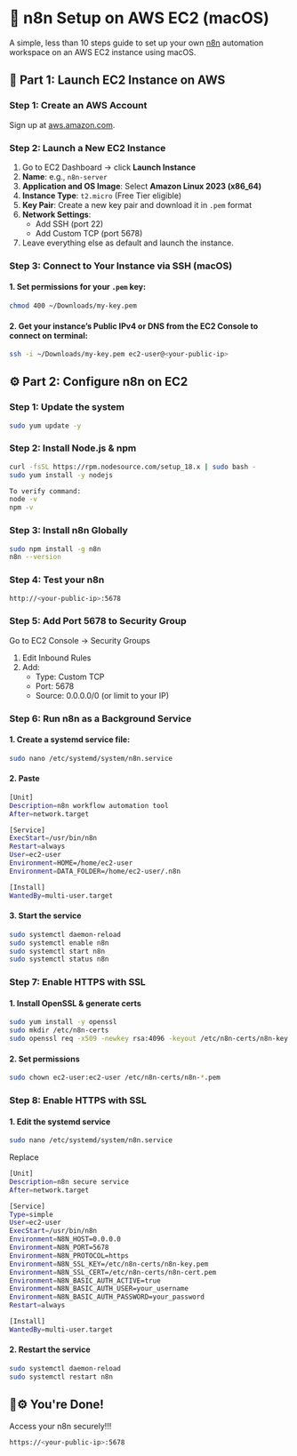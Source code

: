 # 🔧 n8n Setup on AWS EC2 (macOS)

A simple, less than 10 steps guide to set up your own [n8n](https://n8n.io) automation workspace on an AWS EC2 instance using macOS.


## 🧩 Part 1: Launch EC2 Instance on AWS

### Step 1: Create an AWS Account
Sign up at [aws.amazon.com](https://aws.amazon.com/).

### Step 2: Launch a New EC2 Instance

1. Go to EC2 Dashboard → click **Launch Instance**
2. **Name**: e.g., `n8n-server`
3. **Application and OS Image**: Select **Amazon Linux 2023 (x86_64)**
4. **Instance Type**: `t2.micro` (Free Tier eligible)
5. **Key Pair**: Create a new key pair and download it in `.pem` format
6. **Network Settings**: 
   - Add SSH (port 22)
   - Add Custom TCP (port 5678)
7. Leave everything else as default and launch the instance.

### Step 3: Connect to Your Instance via SSH (macOS)

#### 1. Set permissions for your `.pem` key:
```bash
chmod 400 ~/Downloads/my-key.pem
```

#### 2. Get your instance’s Public IPv4 or DNS from the EC2 Console to connect on terminal:
```bash
ssh -i ~/Downloads/my-key.pem ec2-user@<your-public-ip>
```

## ⚙️ Part 2: Configure n8n on EC2
###  Step 1: Update the system
```bash
sudo yum update -y
```

###  Step 2: Install Node.js & npm
```bash
curl -fsSL https://rpm.nodesource.com/setup_18.x | sudo bash -
sudo yum install -y nodejs

To verify command:
node -v
npm -v
```

###  Step 3: Install n8n Globally
```bash
sudo npm install -g n8n
n8n --version
```

###  Step 4: Test your n8n
```bash
http://<your-public-ip>:5678
```

###  Step 5: Add Port 5678 to Security Group
Go to EC2 Console → Security Groups
1. Edit Inbound Rules
2. Add:
   - Type: Custom TCP
   - Port: 5678
   - Source: 0.0.0.0/0 (or limit to your IP)

###  Step 6: Run n8n as a Background Service
#### 1. Create a systemd service file:
```bash
sudo nano /etc/systemd/system/n8n.service
````

#### 2. Paste
```bash
[Unit]
Description=n8n workflow automation tool
After=network.target

[Service]
ExecStart=/usr/bin/n8n
Restart=always
User=ec2-user
Environment=HOME=/home/ec2-user
Environment=DATA_FOLDER=/home/ec2-user/.n8n

[Install]
WantedBy=multi-user.target
```

#### 3. Start the service
```bash
sudo systemctl daemon-reload
sudo systemctl enable n8n
sudo systemctl start n8n
sudo systemctl status n8n
```

###  Step 7: Enable HTTPS with SSL
#### 1. Install OpenSSL & generate certs
```bash
sudo yum install -y openssl
sudo mkdir /etc/n8n-certs
sudo openssl req -x509 -newkey rsa:4096 -keyout /etc/n8n-certs/n8n-key.pem -out /etc/n8n-certs/n8n-cert.pem -days 365 -nodes
```

#### 2. Set permissions
```bash
sudo chown ec2-user:ec2-user /etc/n8n-certs/n8n-*.pem
```

###  Step 8: Enable HTTPS with SSL
#### 1. Edit the systemd service
```bash
sudo nano /etc/systemd/system/n8n.service
```
Replace
```bash
[Unit]
Description=n8n secure service
After=network.target

[Service]
Type=simple
User=ec2-user
ExecStart=/usr/bin/n8n
Environment=N8N_HOST=0.0.0.0
Environment=N8N_PORT=5678
Environment=N8N_PROTOCOL=https
Environment=N8N_SSL_KEY=/etc/n8n-certs/n8n-key.pem
Environment=N8N_SSL_CERT=/etc/n8n-certs/n8n-cert.pem
Environment=N8N_BASIC_AUTH_ACTIVE=true
Environment=N8N_BASIC_AUTH_USER=your_username
Environment=N8N_BASIC_AUTH_PASSWORD=your_password
Restart=always

[Install]
WantedBy=multi-user.target
```

#### 2. Restart the service
```bash
sudo systemctl daemon-reload
sudo systemctl restart n8n
```

## 🧠⚙️ You're Done!
Access your n8n securely!!!
```bash
https://<your-public-ip>:5678
```




















